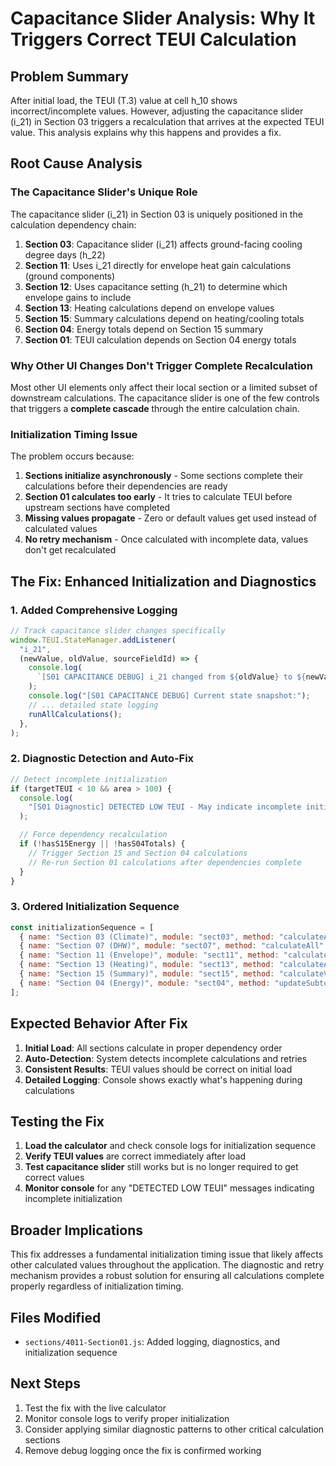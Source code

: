 # Capacitance Slider Analysis: Why It Triggers Correct TEUI Calculation

## Problem Summary

After initial load, the TEUI (T.3) value at cell h_10 shows incorrect/incomplete values. However, adjusting the capacitance slider (i_21) in Section 03 triggers a recalculation that arrives at the expected TEUI value. This analysis explains why this happens and provides a fix.

## Root Cause Analysis

### The Capacitance Slider's Unique Role

The capacitance slider (i_21) in Section 03 is uniquely positioned in the calculation dependency chain:

1. **Section 03**: Capacitance slider (i_21) affects ground-facing cooling degree days (h_22)
2. **Section 11**: Uses i_21 directly for envelope heat gain calculations (ground components)
3. **Section 12**: Uses capacitance setting (h_21) to determine which envelope gains to include
4. **Section 13**: Heating calculations depend on envelope values
5. **Section 15**: Summary calculations depend on heating/cooling totals
6. **Section 04**: Energy totals depend on Section 15 summary
7. **Section 01**: TEUI calculation depends on Section 04 energy totals

### Why Other UI Changes Don't Trigger Complete Recalculation

Most other UI elements only affect their local section or a limited subset of downstream calculations. The capacitance slider is one of the few controls that triggers a **complete cascade** through the entire calculation chain.

### Initialization Timing Issue

The problem occurs because:

1. **Sections initialize asynchronously** - Some sections complete their calculations before their dependencies are ready
2. **Section 01 calculates too early** - It tries to calculate TEUI before upstream sections have completed
3. **Missing values propagate** - Zero or default values get used instead of calculated values
4. **No retry mechanism** - Once calculated with incomplete data, values don't get recalculated

## The Fix: Enhanced Initialization and Diagnostics

### 1. Added Comprehensive Logging

```javascript
// Track capacitance slider changes specifically
window.TEUI.StateManager.addListener(
  "i_21",
  (newValue, oldValue, sourceFieldId) => {
    console.log(
      `[S01 CAPACITANCE DEBUG] i_21 changed from ${oldValue} to ${newValue}`,
    );
    console.log("[S01 CAPACITANCE DEBUG] Current state snapshot:");
    // ... detailed state logging
    runAllCalculations();
  },
);
```

### 2. Diagnostic Detection and Auto-Fix

```javascript
// Detect incomplete initialization
if (targetTEUI < 10 && area > 100) {
  console.log(
    "[S01 Diagnostic] DETECTED LOW TEUI - May indicate incomplete initialization",
  );

  // Force dependency recalculation
  if (!hasS15Energy || !hasS04Totals) {
    // Trigger Section 15 and Section 04 calculations
    // Re-run Section 01 calculations after dependencies complete
  }
}
```

### 3. Ordered Initialization Sequence

```javascript
const initializationSequence = [
  { name: "Section 03 (Climate)", module: "sect03", method: "calculateAll" },
  { name: "Section 07 (DHW)", module: "sect07", method: "calculateAll" },
  { name: "Section 11 (Envelope)", module: "sect11", method: "calculateAll" },
  { name: "Section 13 (Heating)", module: "sect13", method: "calculateAll" },
  { name: "Section 15 (Summary)", module: "sect15", method: "calculateValues" },
  { name: "Section 04 (Energy)", module: "sect04", method: "updateSubtotals" },
];
```

## Expected Behavior After Fix

1. **Initial Load**: All sections calculate in proper dependency order
2. **Auto-Detection**: System detects incomplete calculations and retries
3. **Consistent Results**: TEUI values should be correct on initial load
4. **Detailed Logging**: Console shows exactly what's happening during calculations

## Testing the Fix

1. **Load the calculator** and check console logs for initialization sequence
2. **Verify TEUI values** are correct immediately after load
3. **Test capacitance slider** still works but is no longer required to get correct values
4. **Monitor console** for any "DETECTED LOW TEUI" messages indicating incomplete initialization

## Broader Implications

This fix addresses a fundamental initialization timing issue that likely affects other calculated values throughout the application. The diagnostic and retry mechanism provides a robust solution for ensuring all calculations complete properly regardless of initialization timing.

## Files Modified

- `sections/4011-Section01.js`: Added logging, diagnostics, and initialization sequence

## Next Steps

1. Test the fix with the live calculator
2. Monitor console logs to verify proper initialization
3. Consider applying similar diagnostic patterns to other critical calculation sections
4. Remove debug logging once the fix is confirmed working
